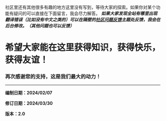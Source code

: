社区里还有其他很多有趣的地方这里没有写到，等待大家的探索。如果你对某个功能有疑问的可以直接在下面留言，我会尽力解答。
***如果大家发现全站有哪里出现翻译错误（比如没有中文之类的）可以在隔壁的[社区问题反馈](/d/88-zhan-dian-wen-ti-fan-kui)主题处反馈，我会在后台修改。（其他问题也可以反馈）***

# 希望大家能在这里获得知识，获得快乐，获得友谊！

### 再次感谢您的支持，这是我们最大的动力！

---

**编制日期：2024/02/07**

**修订日期：2024/03/30**

**版本：2.0**
